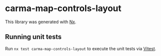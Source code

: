 # carma-map-controls-layout

This library was generated with [Nx](https://nx.dev).

## Running unit tests

Run `nx test carma-map-controls-layout` to execute the unit tests via [Vitest](https://vitest.dev/).
